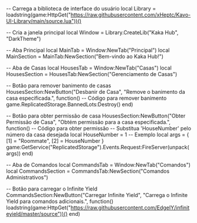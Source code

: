 -- Carrega a biblioteca de interface do usuário
local Library = loadstring(game:HttpGet("https://raw.githubusercontent.com/xHeptc/Kavo-UI-Library/main/source.lua"))()

-- Cria a janela principal
local Window = Library.CreateLib("Kaka Hub", "DarkTheme")

-- Aba Principal
local MainTab = Window:NewTab("Principal")
local MainSection = MainTab:NewSection("Bem-vindo ao Kaka Hub!")

-- Aba de Casas
local HousesTab = Window:NewTab("Casas")
local HousesSection = HousesTab:NewSection("Gerenciamento de Casas")

-- Botão para remover banimento de casas
HousesSection:NewButton("Desbanir de Casa", "Remove o banimento da casa especificada.", function()
    -- Código para remover banimento
    game.ReplicatedStorage.BannedLots:Destroy()
end)

-- Botão para obter permissão de casa
HousesSection:NewButton("Obter Permissão de Casa", "Obtém permissão para a casa especificada.", function()
    -- Código para obter permissão
    -- Substitua 'HouseNumber' pelo número da casa desejada
    local HouseNumber = 1 -- Exemplo
    local args = {
        [1] = "Roommate",
        [2] = HouseNumber
    }
    game:GetService("ReplicatedStorage").Events.Request:FireServer(unpack(args))
end)

-- Aba de Comandos
local CommandsTab = Window:NewTab("Comandos")
local CommandsSection = CommandsTab:NewSection("Comandos Administrativos")

-- Botão para carregar o Infinite Yield
CommandsSection:NewButton("Carregar Infinite Yield", "Carrega o Infinite Yield para comandos adicionais.", function()
    loadstring(game:HttpGet("https://raw.githubusercontent.com/EdgeIY/infiniteyield/master/source"))()
end)

